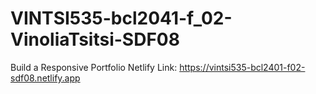 # VINTSI535-bcl2041-f_02-VinoliaTsitsi-SDF08
Build a Responsive Portfolio
Netlify Link: https://vintsi535-bcl2401-f02-sdf08.netlify.app
